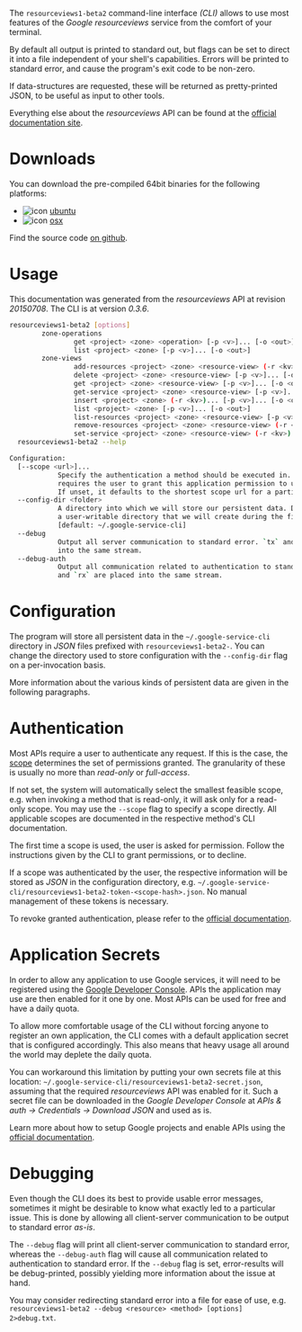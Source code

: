 <!---
DO NOT EDIT !
This file was generated automatically from 'src/mako/cli/README.md.mako'
DO NOT EDIT !
-->
The `resourceviews1-beta2` command-line interface *(CLI)* allows to use most features of the *Google resourceviews* service from the comfort of your terminal.

By default all output is printed to standard out, but flags can be set to direct it into a file independent of your shell's
capabilities. Errors will be printed to standard error, and cause the program's exit code to be non-zero.

If data-structures are requested, these will be returned as pretty-printed JSON, to be useful as input to other tools.

Everything else about the *resourceviews* API can be found at the
[official documentation site](https://developers.google.com/compute/).

# Downloads

You can download the pre-compiled 64bit binaries for the following platforms:

* ![icon](http://megaicons.net/static/img/icons_sizes/6/140/16/ubuntu-icon.png) [ubuntu](http://dl.byronimo.de/google.rs/cli/0.3.6/ubuntu/resourceviews1-beta2.tar.gz)
* ![icon](http://hydra-media.cursecdn.com/wow.gamepedia.com/a/a2/Apple-icon-16x16.png?version=25ddd67ac3dd3b634478e3978b76cb74) [osx](http://dl.byronimo.de/google.rs/cli/0.3.6/osx/resourceviews1-beta2.tar.gz)

Find the source code [on github](https://github.com/Byron/google-apis-rs/tree/master/gen/resourceviews1_beta2-cli).

# Usage

This documentation was generated from the *resourceviews* API at revision *20150708*. The CLI is at version *0.3.6*.

```bash
resourceviews1-beta2 [options]
        zone-operations
                get <project> <zone> <operation> [-p <v>]... [-o <out>]
                list <project> <zone> [-p <v>]... [-o <out>]
        zone-views
                add-resources <project> <zone> <resource-view> (-r <kv>)... [-p <v>]... [-o <out>]
                delete <project> <zone> <resource-view> [-p <v>]... [-o <out>]
                get <project> <zone> <resource-view> [-p <v>]... [-o <out>]
                get-service <project> <zone> <resource-view> [-p <v>]... [-o <out>]
                insert <project> <zone> (-r <kv>)... [-p <v>]... [-o <out>]
                list <project> <zone> [-p <v>]... [-o <out>]
                list-resources <project> <zone> <resource-view> [-p <v>]... [-o <out>]
                remove-resources <project> <zone> <resource-view> (-r <kv>)... [-p <v>]... [-o <out>]
                set-service <project> <zone> <resource-view> (-r <kv>)... [-p <v>]... [-o <out>]
  resourceviews1-beta2 --help

Configuration:
  [--scope <url>]...
            Specify the authentication a method should be executed in. Each scope
            requires the user to grant this application permission to use it.
            If unset, it defaults to the shortest scope url for a particular method.
  --config-dir <folder>
            A directory into which we will store our persistent data. Defaults to
            a user-writable directory that we will create during the first invocation.
            [default: ~/.google-service-cli]
  --debug
            Output all server communication to standard error. `tx` and `rx` are placed
            into the same stream.
  --debug-auth
            Output all communication related to authentication to standard error. `tx`
            and `rx` are placed into the same stream.

```

# Configuration

The program will store all persistent data in the `~/.google-service-cli` directory in *JSON* files prefixed with `resourceviews1-beta2-`.  You can change the directory used to store configuration with the `--config-dir` flag on a per-invocation basis.

More information about the various kinds of persistent data are given in the following paragraphs.

# Authentication

Most APIs require a user to authenticate any request. If this is the case, the [scope][scopes] determines the 
set of permissions granted. The granularity of these is usually no more than *read-only* or *full-access*.

If not set, the system will automatically select the smallest feasible scope, e.g. when invoking a
method that is read-only, it will ask only for a read-only scope. 
You may use the `--scope` flag to specify a scope directly. 
All applicable scopes are documented in the respective method's CLI documentation.

The first time a scope is used, the user is asked for permission. Follow the instructions given 
by the CLI to grant permissions, or to decline.

If a scope was authenticated by the user, the respective information will be stored as *JSON* in the configuration
directory, e.g. `~/.google-service-cli/resourceviews1-beta2-token-<scope-hash>.json`. No manual management of these tokens
is necessary.

To revoke granted authentication, please refer to the [official documentation][revoke-access].

# Application Secrets

In order to allow any application to use Google services, it will need to be registered using the 
[Google Developer Console][google-dev-console]. APIs the application may use are then enabled for it
one by one. Most APIs can be used for free and have a daily quota.

To allow more comfortable usage of the CLI without forcing anyone to register an own application, the CLI
comes with a default application secret that is configured accordingly. This also means that heavy usage
all around the world may deplete the daily quota.

You can workaround this limitation by putting your own secrets file at this location: 
`~/.google-service-cli/resourceviews1-beta2-secret.json`, assuming that the required *resourceviews* API 
was enabled for it. Such a secret file can be downloaded in the *Google Developer Console* at 
*APIs & auth -> Credentials -> Download JSON* and used as is.

Learn more about how to setup Google projects and enable APIs using the [official documentation][google-project-new].


# Debugging

Even though the CLI does its best to provide usable error messages, sometimes it might be desirable to know
what exactly led to a particular issue. This is done by allowing all client-server communication to be 
output to standard error *as-is*.

The `--debug` flag will print all client-server communication to standard error, whereas the `--debug-auth` flag
will cause all communication related to authentication to standard error.
If the `--debug` flag is set, error-results will be debug-printed, possibly yielding more information about the 
issue at hand.

You may consider redirecting standard error into a file for ease of use, e.g. `resourceviews1-beta2 --debug <resource> <method> [options] 2>debug.txt`.


[scopes]: https://developers.google.com/+/api/oauth#scopes
[revoke-access]: http://webapps.stackexchange.com/a/30849
[google-dev-console]: https://console.developers.google.com/
[google-project-new]: https://developers.google.com/console/help/new/